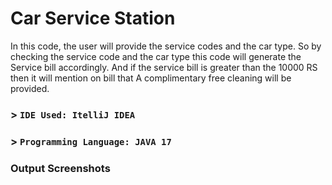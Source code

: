 # Car Service Station

In this code, the user will provide the service codes and the car type. So by checking the service code and the car type this code will generate the Service bill accordingly. And if the service bill is greater than the 10000 RS then it will mention on bill that A complimentary free cleaning will be provided.


### > ```IDE Used: ItelliJ IDEA```
### > ```Programming Language: JAVA 17```


### Output Screenshots